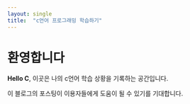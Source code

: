 ```yaml
---
layout: single
title:  "c언어 프로그래밍 학습하기"
---
```


# 환영합니다

**Hello C**,  이곳은 나의 c언어 학습 상황을 기록하는 공간입니다.

이 블로그의 포스팅이 이용자들에게 도움이 될 수 있기를 기대합니다.
